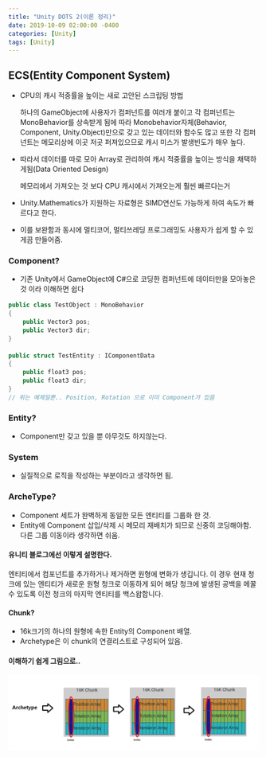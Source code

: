 ```yaml
---
title: "Unity DOTS 2(이론 정리)"
date: 2019-10-09 02:00:00 -0400
categories: [Unity]
tags: [Unity]
---
```


## ECS(Entity Component System)
- CPU의 캐시 적중률을 높이는 새로 고안된 스크립팅 방법

    하나의 GameObject에 사용자가 컴퍼넌트를 여러개 붙이고 각 컴퍼넌트는 MonoBehavior를 상속받게 됨에 따라 Monobehavior자체(Behavior, Component, Unity.Object)만으로 갖고 있는 데이터와 함수도 많고 또한 각 컴퍼넌트는 메모리상에 이곳 저곳 퍼져있으므로 캐시 미스가 발생빈도가 매우 높다.

- 따라서 데이터를 따로 모아 Array로 관리하여 캐시 적중률을 높이는 방식을 채택하게됨(Data Oriented Design)

    메모리에서 가져오는 것 보다 CPU 캐시에서 가져오는게 훨씬 빠르다는거

- Unity.Mathematics가 지원하는 자료형은 SIMD연산도 가능하게 하여 속도가 빠르다고 한다.
- 이를 보완함과 동시에 멀티코어, 멀티쓰레딩 프로그래밍도 사용자가 쉽게 할 수 있게끔 만들어줌.

### Component?
- 기존 Unity에서 GameObject에 C#으로 코딩한 컴퍼넌트에 데이터만을 모아놓은것 이라 이해하면 쉽다
```cs
public class TestObject : MonoBehavior
{
    public Vector3 pos;
    public Vector3 dir;
}

public struct TestEntity : IComponentData
{
    public float3 pos;
    public float3 dir;
}
// 위는 예제일뿐.. Position, Rotation 으로 이미 Component가 있음
```
### Entity?
- Component만 갖고 있을 뿐 아무것도 하지않는다.

### System
- 실질적으로 로직을 작성하는 부분이라고 생각하면 됨.

### ArcheType?
- Component 세트가 완벽하게 동일한 모든 엔티티를 그룹화 한 것.
- Entity에 Component 삽입/삭제 시 메모리 재배치가 되므로 신중히 코딩해야함. 다른 그룹 이동이라 생각하면 쉬움.
#### 유니티 블로그에선 이렇게 설명한다.
엔티티에서 컴포넌트를 추가하거나 제거하면 원형에 변화가 생깁니다. 이 경우 현재 청크에 있는 엔티티가 새로운 원형 청크로 이동하게 되어 해당 청크에 발생된 공백을 메꿀 수 있도록 이전 청크의 마지막 엔티티를 백스왑합니다.

#### Chunk?
- 16k크기의 하나의 원형에 속한 Entity의 Component 배열.
- Archetype은 이 chunk의 연결리스트로 구성되어 있음.

#### 이해하기 쉽게 그림으로..
![_](https://raw.githubusercontent.com/sunghwanpark/sunghwanpark.github.io/master/_data/ECS.png)

